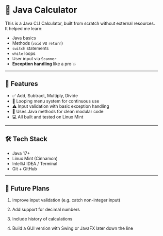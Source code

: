 # 🔢 Java Calculator

This is a Java CLI Calculator, built from scratch without external resources.  
It helped me learn:
- Java basics
- Methods (`void` vs `return`)
- `switch` statements
- `while` loops
- User input via `Scanner`
- **Exception handling** like a pro 💥

---

## 🚀 Features

- ✅ Add, Subtract, Multiply, Divide
- 🔁 Looping menu system for continuous use
- ⚠️ Input validation with basic exception handling
- 🧠 Uses Java methods for clean modular code
- 💻 All built and tested on Linux Mint

---

## 🛠️ Tech Stack

- Java 17+
- Linux Mint (Cinnamon)
- IntelliJ IDEA / Terminal
- Git + GitHub

---

## 🧠 Future Plans

1. Improve input validation (e.g. catch non-integer input)

2. Add support for decimal numbers

3. Include history of calculations

4. Build a GUI version with Swing or JavaFX later down the line